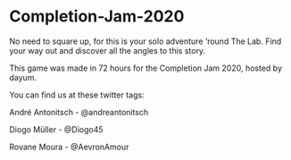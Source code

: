 # Completion-Jam-2020

No need to square up, for this is your solo adventure ‘round The Lab. Find your way out and discover all the angles to this story.



This game was made in 72 hours for the Completion Jam 2020, hosted by dayum.

You can find us at these twitter tags:

André Antonitsch - @andreantonitsch

Diogo Müller - @Diogo45

Rovane Moura - @AevronAmour
